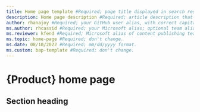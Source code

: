 ```yaml
---
title: Home page template #Required; page title displayed in search results. Don't enclose in quotation marks. 
description: Home page description #Required; article description that's displayed in search results. Don't enclose in quotation marks. Do end with a period.
author: rhanajoy #Required; your GitHub user alias, with correct capitalization. 
ms.author: rhcassid #Required; your Microsoft alias; optional team alias. 
ms.reviewer: kfend #Required; Microsoft alias of content publishing team member.
ms.topic: home-page #Required; don't change.
ms.date: 08/10/2022 #Required; mm/dd/yyyy format.
ms.custom: bap-template #Required; don't change.
---
```


<!--Remove all the comments in this template before you sign-off or merge to the main branch.-->

<!--This template provides the basic structure of a home page article. See [Write a home page](write-a-home-page.md) in the contributor guide. To provide feedback on this template contact [bace feedback team](mailto:templateswg@microsoft.com).-->

<!--H1. Required. Set expectations for what the content covers, so customers know the content meets their needs. H1 format is # {Subject} home page-->
# {Product} home page

<!--Introductory paragraph. Required. Lead with a light intro that describes what the article covers. Answer the fundamental "why would I want to know this?" question. Keep it short.-->
<!--add your intro paragraph here-->

<!--H2s. Required. Give each H2 a heading that sets expectations for the content that follows. Follow the H2 headings with a sentence about the information included in that section.-->
## Section heading

<!--add your content here-->

<!--Remove all the comments in this template before you sign-off or merge to the main branch.-->
